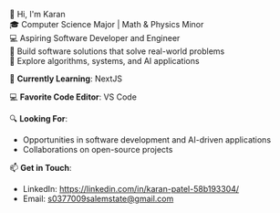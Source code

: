 👋 Hi, I'm Karan   
🎓 Computer Science Major | Math & Physics Minor  
💻 Aspiring Software Developer and Engineer  
🔧 Build software solutions that solve real-world problems  
💞 Explore algorithms, systems, and AI applications  

🌱 **Currently Learning**: NextJS

💻 **Favorite Code Editor**: VS Code

🔍 **Looking For**:  
- Opportunities in software development and AI-driven applications  
- Collaborations on open-source projects  

📫 **Get in Touch**:  
- LinkedIn: https://linkedin.com/in/karan-patel-58b193304/  
- Email: s0377009salemstate@gmail.com

